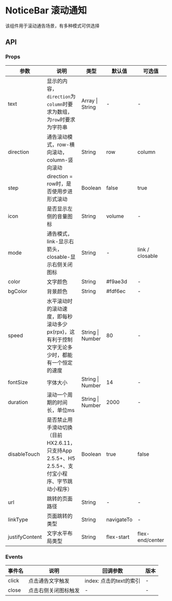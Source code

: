 # NoticeBar 滚动通知

该组件用于滚动通告场景，有多种模式可供选择

## API

### Props

| 参数 | 说明 | 类型 | 默认值 | 可选值 |
|------|------|------|--------|--------|
| text | 显示的内容，`direction`为`column`时要求为数组，为`row`时要求为字符串 | Array \| String | - | - |
| direction | 通告滚动模式，row-横向滚动，column-竖向滚动 | String | row | column |
| step | direction = row时，是否使用步进形式滚动 | Boolean | false | true |
| icon | 是否显示左侧的音量图标 | String | volume | - |
| mode | 通告模式，link-显示右箭头，closable-显示右侧关闭图标 | String | - | link / closable |
| color | 文字颜色 | String | #f9ae3d | - |
| bgColor | 背景颜色 | String | #fdf6ec | - |
| speed | 水平滚动时的滚动速度，即每秒滚动多少px(rpx)，这有利于控制文字无论多少时，都能有一个恒定的速度 | String \| Number | 80 | - |
| fontSize | 字体大小 | String \| Number | 14 | - |
| duration | 滚动一个周期的时间长，单位ms | String \| Number | 2000 | - |
| disableTouch | 是否禁止用手滑动切换（目前HX2.6.11，只支持App 2.5.5+、H5 2.5.5+、支付宝小程序、字节跳动小程序） | Boolean | true | false |
| url | 跳转的页面路径 | String | - | - |
| linkType | 页面跳转的类型 | String | navigateTo | - |
| justifyContent | 文字水平布局类型 | String | flex-start | flex-end/center |

### Events

| 事件名 | 说明 | 回调参数 | 版本 |
|--------|------|----------|------|
| click | 点击通告文字触发 | index: 点击的text的索引 | - |
| close | 点击右侧关闭图标触发 | - | - |